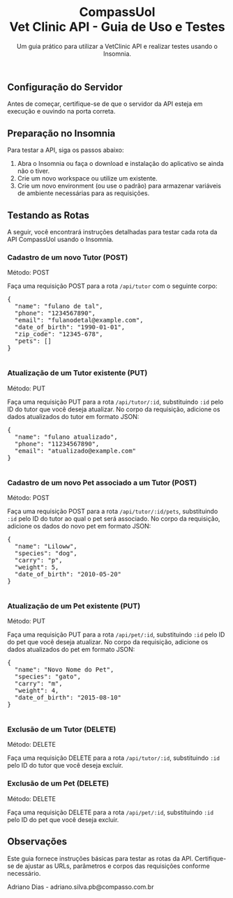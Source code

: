 </head>
<body>
  <header>
    <h1>CompassUol<br> Vet Clinic API - Guia de Uso e Testes</h1>
    <p>Um guia prático para utilizar a VetClinic API e realizar testes usando o Insomnia.</p>
  </header>

  <div class="section">
    <h2>Configuração do Servidor</h2>
    <p>Antes de começar, certifique-se de que o servidor da API esteja em execução e ouvindo na porta correta.</p>
  </div>

  <div class="section">
    <h2>Preparação no Insomnia</h2>
    <p>Para testar a API, siga os passos abaixo:</p>
    <ol>
      <li>Abra o Insomnia ou faça o download e instalação do aplicativo se ainda não o tiver.</li>
      <li>Crie um novo workspace ou utilize um existente.</li>
      <li>Crie um novo environment (ou use o padrão) para armazenar variáveis de ambiente necessárias para as requisições.</li>
    </ol>
  </div>

<div class="section">
  <h2>Testando as Rotas</h2>
  <p>A seguir, você encontrará instruções detalhadas para testar cada rota da API CompassUol usando o Insomnia.</p>

  <div class="section">
    <h3>Cadastro de um novo Tutor (POST)</h3>
    <p><span class="method">Método:</span> <span class="endpoint">POST</span></p>
    <p>Faça uma requisição POST para a rota <code>/api/tutor</code> com o seguinte corpo:</p>
    <pre class="json">
{
  "name": "fulano de tal",
  "phone": "1234567890",
  "email": "fulanodetal@example.com",
  "date_of_birth": "1990-01-01",
  "zip_code": "12345-678",
  "pets": []
}
    </pre>
  </div>

  <div class="section">
    <h3>Atualização de um Tutor existente (PUT)</h3>
    <p><span class="method">Método:</span> <span class="endpoint">PUT</span></p>
    <p>Faça uma requisição PUT para a rota <code>/api/tutor/:id</code>, substituindo <code>:id</code> pelo ID do tutor que você deseja atualizar. No corpo da requisição, adicione os dados atualizados do tutor em formato JSON:</p>
    <pre class="json">
{
  "name": "fulano atualizado",
  "phone": "11234567890",
  "email": "atualizado@example.com"
}
    </pre>
  </div>

  <div class="section">
    <h3>Cadastro de um novo Pet associado a um Tutor (POST)</h3>
    <p><span class="method">Método:</span> <span class="endpoint">POST</span></p>
    <p>Faça uma requisição POST para a rota <code>/api/tutor/:id/pets</code>, substituindo <code>:id</code> pelo ID do tutor ao qual o pet será associado. No corpo da requisição, adicione os dados do novo pet em formato JSON:</p>
    <pre class="json">
{
  "name": "Liloww",
  "species": "dog",
  "carry": "p",
  "weight": 5,
  "date_of_birth": "2010-05-20"
}
    </pre>
  </div>

  <div class="section">
    <h3>Atualização de um Pet existente (PUT)</h3>
    <p><span class="method">Método:</span> <span class="endpoint">PUT</span></p>
    <p>Faça uma requisição PUT para a rota <code>/api/pet/:id</code>, substituindo <code>:id</code> pelo ID do pet que você deseja atualizar. No corpo da requisição, adicione os dados atualizados do pet em formato JSON:</p>
    <pre class="json">
{
  "name": "Novo Nome do Pet",
  "species": "gato",
  "carry": "m",
  "weight": 4,
  "date_of_birth": "2015-08-10"
}
    </pre>
  </div>

  <div class="section">
    <h3>Exclusão de um Tutor (DELETE)</h3>
    <p><span class="method">Método:</span> <span class="endpoint">DELETE</span></p>
    <p>Faça uma requisição DELETE para a rota <code>/api/tutor/:id</code>, substituindo <code>:id</code> pelo ID do tutor que você deseja excluir.</p>
  </div>

  <div class="section">
    <h3>Exclusão de um Pet (DELETE)</h3>
    <p><span class="method">Método:</span> <span class="endpoint">DELETE</span></p>
    <p>Faça uma requisição DELETE para a rota <code>/api/pet/:id</code>, substituindo <code>:id</code> pelo ID do pet que você deseja excluir.</p>
  </div>

  <!-- ... (outras rotas) ... -->
</div>

<!-- ... (código posterior) ... -->

  </div>

  <div class="section">
    <h2>Observações</h2>
    <p>Este guia fornece instruções básicas para testar as rotas da API. Certifique-se de ajustar as URLs, parâmetros e corpos das requisições conforme necessário.</p>
  </div>

  <footer>
    <p class="author">Adriano Dias - adriano.silva.pb@compasso.com.br</p>
  </footer>
</body>
</html>
